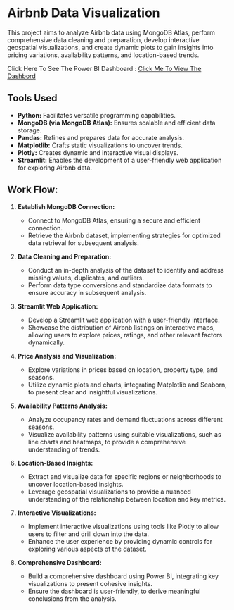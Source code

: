 # Airbnb Data Visualization

This project aims to analyze Airbnb data using MongoDB Atlas, perform comprehensive data cleaning and preparation, develop interactive geospatial visualizations, and create dynamic plots to gain insights into pricing variations, availability patterns, and location-based trends.


Click Here To See The Power BI Dashboard : [Click Me To View The Dashbord](https://drive.google.com/file/d/1S7CnPsnR5Z8OnBB3Qc0sJQ6llNKQrBwT/view?usp=sharing)

## **Tools Used**

- **Python:** Facilitates versatile programming capabilities.
- **MongoDB (via MongoDB Atlas):** Ensures scalable and efficient data storage.
- **Pandas:** Refines and prepares data for accurate analysis.
- **Matplotlib:** Crafts static visualizations to uncover trends.
- **Plotly:** Creates dynamic and interactive visual displays.
- **Streamlit:** Enables the development of a user-friendly web application for exploring Airbnb data.


## **Work Flow:**

1. **Establish MongoDB Connection:**
   - Connect to MongoDB Atlas, ensuring a secure and efficient connection.
   - Retrieve the Airbnb dataset, implementing strategies for optimized data retrieval for subsequent analysis.

2. **Data Cleaning and Preparation:**
   - Conduct an in-depth analysis of the dataset to identify and address missing values, duplicates, and outliers.
   - Perform data type conversions and standardize data formats to ensure accuracy in subsequent analysis.

3. **Streamlit Web Application:**
   - Develop a Streamlit web application with a user-friendly interface.
   - Showcase the distribution of Airbnb listings on interactive maps, allowing users to explore prices, ratings, and other relevant factors dynamically.

4. **Price Analysis and Visualization:**
   - Explore variations in prices based on location, property type, and seasons.
   - Utilize dynamic plots and charts, integrating Matplotlib and Seaborn, to present clear and insightful visualizations.

5. **Availability Patterns Analysis:**
   - Analyze occupancy rates and demand fluctuations across different seasons.
   - Visualize availability patterns using suitable visualizations, such as line charts and heatmaps, to provide a comprehensive understanding of trends.

6. **Location-Based Insights:**
   - Extract and visualize data for specific regions or neighborhoods to uncover location-based insights.
   - Leverage geospatial visualizations to provide a nuanced understanding of the relationship between location and key metrics.

7. **Interactive Visualizations:**
   - Implement interactive visualizations using tools like Plotly to allow users to filter and drill down into the data.
   - Enhance the user experience by providing dynamic controls for exploring various aspects of the dataset.

8. **Comprehensive Dashboard:**
   - Build a comprehensive dashboard using Power BI, integrating key visualizations to present cohesive insights.
   - Ensure the dashboard is user-friendly, to derive meaningful conclusions from the analysis.
  



